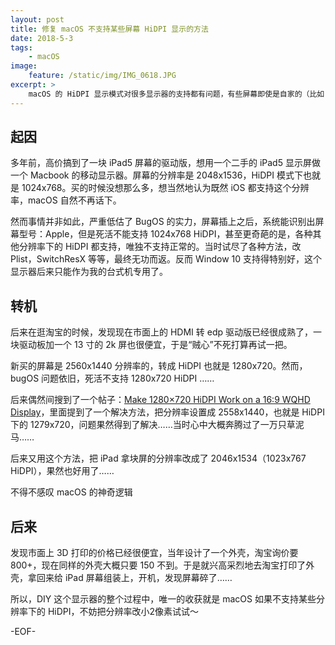 ```yaml
---
layout: post
title: 修复 macOS 不支持某些屏幕 HiDPI 显示的方法
date: 2018-5-3
tags:
    - macOS
image:
    feature: /static/img/IMG_0618.JPG
excerpt: >
    macOS 的 HiDPI 显示模式对很多显示器的支持都有问题，有些屏幕即使是自家的（比如 iPad 屏），也死活不能完美地支持。
---
```


## 起因

多年前，高价搞到了一块 iPad5 屏幕的驱动版，想用一个二手的 iPad5 显示屏做一个 Macbook 的移动显示器。屏幕的分辨率是 2048x1536，HiDPI 模式下也就是 1024x768。买的时候没想那么多，想当然地认为既然 iOS 都支持这个分辨率，macOS 自然不再话下。

然而事情并非如此，严重低估了 BugOS 的实力，屏幕插上之后，系统能识别出屏幕型号：Apple，但是死活不能支持 1024x768 HiDPI，甚至更奇葩的是，各种其他分辨率下的 HiDPI 都支持，唯独不支持正常的。当时试尽了各种方法，改 Plist，SwitchResX 等等，最终无功而返。反而 Window 10 支持得特别好，这个显示器后来只能作为我的台式机专用了。

## 转机

后来在逛淘宝的时候，发现现在市面上的 HDMI 转 edp 驱动版已经很成熟了，一块驱动板加一个 13 寸的 2k 屏也很便宜，于是“贼心”不死打算再试一把。

新买的屏幕是 2560x1440 分辨率的，转成 HiDPI 也就是 1280x720。然而，bugOS 问题依旧，死活不支持 1280x720 HiDPI ……

后来偶然间搜到了一个帖子：[Make 1280×720 HiDPI Work on a 16:9 WQHD Display](http://blog.thefelt.net/make-1280x720-hidpi-work-on-a-169-wqhd-display/)，里面提到了一个解决方法，把分辨率设置成 2558x1440，也就是 HiDPI 下的 1279x720，问题果然得到了解决……当时心中大概奔腾过了一万只草泥马……

后来又用这个方法，把 iPad 拿块屏的分辨率改成了 2046x1534（1023x767 HiDPI），果然也好用了……

不得不感叹 macOS 的神奇逻辑

## 后来

发现市面上 3D 打印的价格已经很便宜，当年设计了一个外壳，淘宝询价要 800+，现在同样的外壳大概只要 150 不到。于是就兴高采烈地去淘宝打印了外壳，拿回来给 iPad 屏幕组装上，开机，发现屏幕碎了……

所以，DIY 这个显示器的整个过程中，唯一的收获就是 macOS 如果不支持某些分辨率下的 HiDPI，不妨把分辨率改小2像素试试～

-EOF-